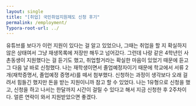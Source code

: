 ```yaml
---
layout: single
title: "[취업] 국민취업지원제도 신청 후기"
permalink: /employment/
Typora-root-url: ../
---
```


유튜브를 보다가 이런 지원이 있다는 걸 알고 있었으나, 그때는 취업을 할 지 확실하지 않은 상태여서 그냥 재생목록에 저장만 해두고 넘어갔다.
그런데 나랑 같은 4학년인 사촌동생이 지원했다는 걸 듣기도 했고, 취업할거라는 확실한 마음이 있었기 때문에 듣고 그 다음 날 바로 신청했다.
나는 재학생이면서 졸업예정자이기 때문에 학교에서 서류 2개(재학증명서, 졸업예정 증명서)를 떼서 첨부했다.
신청하는 과정이 생각보다 오래 걸려서 힘들긴 했지만 돈을 받는 지원이니까 참고 할 수 있었다.
나는 1유형으로 신청을 했고, 신청을 하고 나서는 한달까지 시간이 걸릴 수 있다고 해서 지금 신청한 후 2주차이다. 얼른 연락이 와서 지원받았으면 좋겠다.
